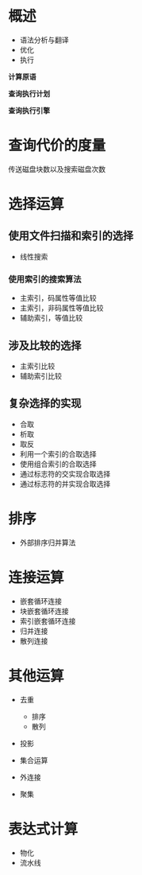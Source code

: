 # 概述

- 语法分析与翻译
- 优化
- 执行

**计算原语**

**查询执行计划**

**查询执行引擎**

# 查询代价的度量

传送磁盘块数以及搜索磁盘次数

# 选择运算

## 使用文件扫描和索引的选择

- 线性搜索

### 使用索引的搜索算法

- 主索引，码属性等值比较
- 主索引，非码属性等值比较
- 辅助索引，等值比较

## 涉及比较的选择

- 主索引比较
- 辅助索引比较

## 复杂选择的实现

- 合取
- 析取
- 取反
- 利用一个索引的合取选择
- 使用组合索引的合取选择
- 通过标志符的交实现合取选择
- 通过标志符的并实现合取选择

# 排序

- 外部排序归并算法

# 连接运算

- 嵌套循环连接
- 块嵌套循环连接
- 索引嵌套循环连接
- 归并连接
- 散列连接

# 其他运算

- 去重

  - 排序
  - 散列

- 投影
- 集合运算
- 外连接
- 聚集

# 表达式计算

- 物化
- 流水线
